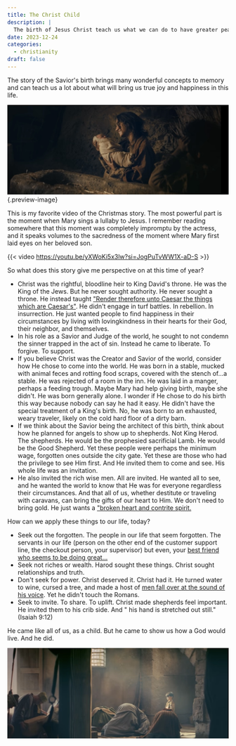```yaml
---
title: The Christ Child
description: |
  The birth of Jesus Christ teach us what we can do to have greater peace in this life
date: 2023-12-24
categories:
  - christianity
draft: false
---
```


The story of the Savior's birth brings many wonderful concepts to memory and can teach us a lot about what will bring us true joy and happiness in this life. 

![](screenshot-mary-with-baby-christ.jpeg){.preview-image}

This is my favorite video of the Christmas story. The most powerful part is the moment when Mary sings a lullaby to Jesus. I remember reading somewhere that this moment was completely impromptu by the actress, and it speaks volumes to the sacredness of the moment where Mary first laid eyes on her beloved son. 

{{< video https://youtu.be/yXWoKi5x3lw?si=JogPuTvWW1X-aD-S >}}

So what does this story give me perspective on at this time of year?

- Christ was the rightful, bloodline heir to King David's throne. He was the King of the Jews. But he never sought authority. He never sought a throne. He  instead taught ["Render therefore unto Caesar the things which are Caesar's"](https://www.churchofjesuschrist.org/study/scriptures/nt/matt/22?id=p17-p21&lang=eng#p17). He didn't engage in turf battles. In rebellion. In insurrection. He just wanted people to find happiness in their circumstances by living with lovingkindness in their hearts for their God, their neighbor, and themselves. 
- In his role as a Savior and Judge of the world, he sought to not condemn the sinner trapped in the act of sin. Instead he came to liberate. To forgive. To support. 
- If you believe Christ was the Creator and Savior of the world, consider how He chose to come into the world. He was born in a stable, mucked with animal feces and rotting food scraps, covered with the stench of...a stable. He was rejected of a room in the inn. He was laid in a manger, perhaps a feeding trough. Maybe Mary had help giving birth, maybe she didn't. He was born generally alone. I wonder if He chose to do his birth this way because nobody can say he had it easy. He didn't have the special treatment of a King's birth. No, he was born to an exhausted, weary traveler, likely on the cold hard floor of a dirty barn. 
- If we think about the Savior being the architect of this birth, think about how he planned for angels to show up to shepherds. Not King Herod. The shepherds. He would be the prophesied sacrificial Lamb. He would be the Good Shepherd. Yet these people were perhaps the minimum wage, forgotten ones outside the city gate. Yet these are those who had the privilege to see Him first. And He invited them to come and see. His whole life was an invitation.
- He also invited the rich wise men. All are invited. He wanted all to see, and he wanted the world to know that He was for everyone regardless their circumstances. And that all of us, whether destitute or traveling with caravans, can bring the gifts of our heart to Him. We don't need to bring gold. He just wants a ["broken heart and contrite spirit.](https://www.churchofjesuschrist.org/study/scriptures/bofm/3-ne/9?id=p20&lang=eng#p20)

How can we apply these things to our life, today?

- Seek out the forgotten. The people in our life that seem forgotten. The servants in our life (person on the other end of the customer support line, the checkout person, your supervisor) but even, your [best friend who seems to be doing great...](https://youtu.be/tX8TgVR33KM?si=Jdwq-B9W0dhWYhLA)
- Seek not riches or wealth. Harod sought these things. Christ sought relationships and truth. 
- Don't seek for power. Christ deserved it. Christ had it. He turned water to wine, cursed a tree, and made a host of  [men fall over at the sound of his voice](https://www.churchofjesuschrist.org/study/scriptures/nt/john/18?id=p4-p6&lang=eng#p4). Yet he didn't touch the Romans. 
- Seek to invite. To share. To uplift. Christ made shepherds feel important. He invited them to his crib side. And " his hand is stretched out still." (Isaiah 9:12)

He came like all of us, as a child. But he came to show us how a God would live. And he did. 

![The Christ as a Child, before worshipping Wise men](standing.jpeg)
